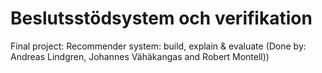 # Beslutsstödsystem och verifikation 
Final project: Recommender system: build, explain &amp; evaluate (Done by: Andreas Lindgren, Johannes Vähäkangas and Robert Montell))
